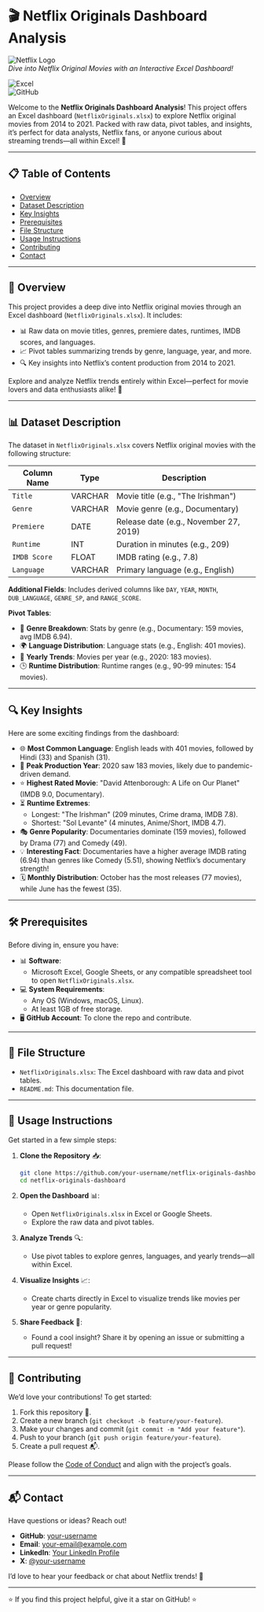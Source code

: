 # 🎬 Netflix Originals Dashboard Analysis

![Netflix Logo](https://upload.wikimedia.org/wikipedia/commons/0/08/Netflix_2015_logo.svg)  
*Dive into Netflix Original Movies with an Interactive Excel Dashboard!*  

![Excel](https://img.shields.io/badge/Excel-217346?style=for-the-badge&logo=microsoft-excel&logoColor=white)  
![GitHub](https://img.shields.io/badge/GitHub-181717?style=for-the-badge&logo=github&logoColor=white)  

Welcome to the **Netflix Originals Dashboard Analysis**! This project offers an Excel dashboard (`NetflixOriginals.xlsx`) to explore Netflix original movies from 2014 to 2021. Packed with raw data, pivot tables, and insights, it’s perfect for data analysts, Netflix fans, or anyone curious about streaming trends—all within Excel! 🍿

---

## 📋 Table of Contents

- [Overview](#overview)
- [Dataset Description](#dataset-description)
- [Key Insights](#key-insights)
- [Prerequisites](#prerequisites)
- [File Structure](#file-structure)
- [Usage Instructions](#usage-instructions)
- [Contributing](#contributing)
- [Contact](#contact)

---

## 🌟 Overview

This project provides a deep dive into Netflix original movies through an Excel dashboard (`NetflixOriginals.xlsx`). It includes:  
- 📊 Raw data on movie titles, genres, premiere dates, runtimes, IMDB scores, and languages.  
- 📈 Pivot tables summarizing trends by genre, language, year, and more.  
- 🔍 Key insights into Netflix’s content production from 2014 to 2021.  

Explore and analyze Netflix trends entirely within Excel—perfect for movie lovers and data enthusiasts alike! 🚀

---

## 📊 Dataset Description

The dataset in `NetflixOriginals.xlsx` covers Netflix original movies with the following structure:

| **Column Name**    | **Type**    | **Description**          |
|--------------------|-------------|--------------------------|
| `Title`            | VARCHAR     | Movie title (e.g., "The Irishman") |
| `Genre`            | VARCHAR     | Movie genre (e.g., Documentary) |
| `Premiere`         | DATE        | Release date (e.g., November 27, 2019) |
| `Runtime`          | INT         | Duration in minutes (e.g., 209) |
| `IMDB Score`       | FLOAT       | IMDB rating (e.g., 7.8) |
| `Language`         | VARCHAR     | Primary language (e.g., English) |

**Additional Fields**: Includes derived columns like `DAY`, `YEAR`, `MONTH`, `DUB_LANGUAGE`, `GENRE_SP`, and `RANGE_SCORE`.  

**Pivot Tables**:  
- 🧩 **Genre Breakdown**: Stats by genre (e.g., Documentary: 159 movies, avg IMDB 6.94).  
- 🌍 **Language Distribution**: Language stats (e.g., English: 401 movies).  
- 📅 **Yearly Trends**: Movies per year (e.g., 2020: 183 movies).  
- 🕒 **Runtime Distribution**: Runtime ranges (e.g., 90-99 minutes: 154 movies).  

---

## 🔍 Key Insights

Here are some exciting findings from the dashboard:  
- 🌐 **Most Common Language**: English leads with 401 movies, followed by Hindi (33) and Spanish (31).  
- 📅 **Peak Production Year**: 2020 saw 183 movies, likely due to pandemic-driven demand.  
- ⭐ **Highest Rated Movie**: "David Attenborough: A Life on Our Planet" (IMDB 9.0, Documentary).  
- ⏳ **Runtime Extremes**:  
  - Longest: "The Irishman" (209 minutes, Crime drama, IMDB 7.8).  
  - Shortest: "Sol Levante" (4 minutes, Anime/Short, IMDB 4.7).  
- 🎭 **Genre Popularity**: Documentaries dominate (159 movies), followed by Drama (77) and Comedy (49).  
- 💡 **Interesting Fact**: Documentaries have a higher average IMDB rating (6.94) than genres like Comedy (5.51), showing Netflix’s documentary strength!  
- 🗓️ **Monthly Distribution**: October has the most releases (77 movies), while June has the fewest (35).  

---

## 🛠️ Prerequisites

Before diving in, ensure you have:  
- 📊 **Software**:  
  - Microsoft Excel, Google Sheets, or any compatible spreadsheet tool to open `NetflixOriginals.xlsx`.  
- 💻 **System Requirements**:  
  - Any OS (Windows, macOS, Linux).  
  - At least 1GB of free storage.  
- 🖥️ **GitHub Account**: To clone the repo and contribute.  

---

## 📂 File Structure

- `NetflixOriginals.xlsx`: The Excel dashboard with raw data and pivot tables.  
- `README.md`: This documentation file.  

---

## 🚀 Usage Instructions

Get started in a few simple steps:  

1. **Clone the Repository** 📥:  
   ```bash
   git clone https://github.com/your-username/netflix-originals-dashboard.git
   cd netflix-originals-dashboard
   ```

2. **Open the Dashboard** 📊:  
   - Open `NetflixOriginals.xlsx` in Excel or Google Sheets.  
   - Explore the raw data and pivot tables.  

3. **Analyze Trends** 🔍:  
   - Use pivot tables to explore genres, languages, and yearly trends—all within Excel.  

4. **Visualize Insights** 📈:  
   - Create charts directly in Excel to visualize trends like movies per year or genre popularity.  

5. **Share Feedback** 💬:  
   - Found a cool insight? Share it by opening an issue or submitting a pull request!  

---

## 🤝 Contributing

We’d love your contributions! To get started:  
1. Fork this repository 🍴.  
2. Create a new branch (`git checkout -b feature/your-feature`).  
3. Make your changes and commit (`git commit -m "Add your feature"`).  
4. Push to your branch (`git push origin feature/your-feature`).  
5. Create a pull request 📬.  

Please follow the [Code of Conduct](CODE_OF_CONDUCT.md) and align with the project’s goals.  

---

## 📬 Contact

Have questions or ideas? Reach out!  
- **GitHub**: [your-username](https://github.com/your-username)  
- **Email**: [your-email@example.com](mailto:your-email@example.com)  
- **LinkedIn**: [Your LinkedIn Profile](https://www.linkedin.com/in/your-profile/)  
- **X**: [@your-username](https://x.com/your-username)  

I’d love to hear your feedback or chat about Netflix trends! 🎥

---

⭐ If you find this project helpful, give it a star on GitHub! ⭐
